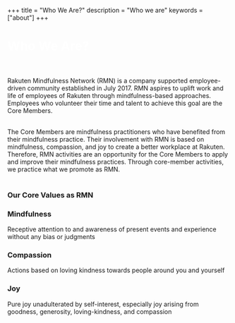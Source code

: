 +++
title = "Who We Are?"
description = "Who we are"
keywords = ["about"]
+++

<div class="jumbotron-about">
   <div class="container">
        <h1 class="text-center" style="color: white">Who We Are?</h1>
    </div>         
</div>
<br />
<br />
Rakuten Mindfulness Network (RMN) is a company supported employee-driven community established in July 2017. RMN aspires to uplift work and life of employees of Rakuten through mindfulness-based approaches. Employees who volunteer their time and talent to achieve this goal are the Core Members. <br />
<br />

The Core Members are mindfulness practitioners who have benefited from their mindfulness practice. Their involvement with RMN is based on mindfulness, compassion, and joy to create a better workplace at Rakuten. Therefore, RMN activities are an opportunity for the Core Members to apply and improve their mindfulness practices. Through core-member activities, we practice what we promote as RMN. <br />
<br />

<h3 class="text-center">Our Core Values as RMN</h3>

<div class="row">
  <div class="col-sm-4">
    <div class="card">
      <div class="card-body">
        <h3 class="card-title bg-info text-center">Mindfulness</h3>
        <p class="card-text">Receptive attention to and awareness of present events and experience without any bias or judgments</p>
      </div>
    </div>
  </div>
  <div class="col-sm-4">
    <div class="card">
      <div class="card-body">
        <h3 class="card-title bg-info text-center">Compassion</h3>
        <p class="card-text">Actions based on loving kindness towards people around you and yourself </p>
      </div>
    </div>
  </div>
  <div class="col-sm-4">
    <div class="card">
      <div class="card-body">
        <h3 class="card-title bg-info text-center">Joy</h3>
        <p class="card-text">Pure joy unadulterated by self-interest, especially joy arising from goodness, generosity, loving-kindness, and compassion</p>
      </div>
    </div>
  </div>
</div>








